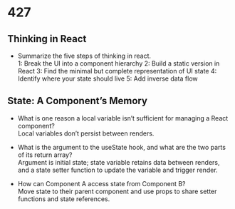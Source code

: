 # 427

## Thinking in React

- Summarize the five steps of thinking in react.  
1: Break the UI into a component hierarchy
2: Build a static version in React
3: Find the minimal but complete representation of UI state
4: Identify where your state should live
5: Add inverse data flow

## State: A Component’s Memory

- What is one reason a local variable isn’t sufficient for managing a React component?  
Local variables don’t persist between renders.

- What is the argument to the useState hook, and what are the two parts of its return array?  
Argument is initial state; state variable retains data between renders, and a state setter function to update the variable and trigger render.

- How can Component A access state from Component B?  
Move state to their parent component and use props to share setter functions and state references.
